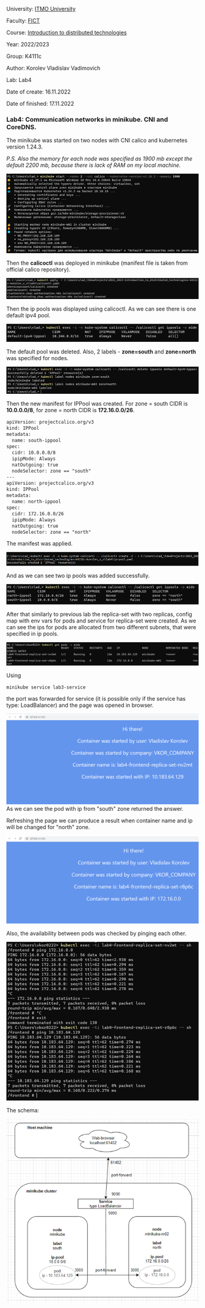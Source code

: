 University: [ITMO University](https://itmo.ru/ru/)

Faculty: [FICT](https://fict.itmo.ru)

Course: [Introduction to distributed technologies](https://github.com/itmo-ict-faculty/introduction-to-distributed-technologies)

Year: 2022/2023

Group: K4111с

Author: Korolev Vladislav Vadimovich

Lab: Lab4

Date of create: 16.11.2022

Date of finished: 17.11.2022

### Lab4: Communication networks in minikube. CNI and CoreDNS.

The minikube was started on two nodes with CNI calico and kubernetes version 1.24.3.

*P.S. Also the memory for each node was specified as 1900 mb except the default 2200 mb, because there is lack of RAM on my local machine.*

![img.png](assets/img.png)

Then the **calicoctl** was deployed in minikube (manifest file is taken from official calico repository).

![img_4.png](assets/img_4.png)

Then the ip pools was displayed using calicoctl. As we can see there is one default ipv4 pool.

![img_1.png](assets/img_1.png)

The default pool was deleted. Also, 2 labels - **zone=south** and **zone=north** was specified for nodes.

![img_2.png](assets/img_2.png)

Then the new manifest for IPPool was created. For zone = south CIDR is **10.0.0.0/8**, for zone = north CIDR is **172.16.0.0/26**.
```aidl
apiVersion: projectcalico.org/v3
kind: IPPool
metadata:
  name: south-ippool
spec:
  cidr: 10.0.0.0/8
  ipipMode: Always
  natOutgoing: true
  nodeSelector: zone == "south"
---
apiVersion: projectcalico.org/v3
kind: IPPool
metadata:
  name: north-ippool
spec:
  cidr: 172.16.0.0/26
  ipipMode: Always
  natOutgoing: true
  nodeSelector: zone == "north"
```

The manifest was applied.

![img_3.png](assets/img_3.png)

And as we can see two ip pools was added successfully.

![img_5.png](assets/img_5.png)

After that similarly to previous lab the replica-set with two replicas, config map with env vars for pods and service for replica-set were created. 
As we can see the ips for pods are allocated from two different subnets, that were specified in ip pools.

![img_7.png](assets/img_7.png)

Using 
```aidl
minikube service lab3-service
```
the port was forwarded for service (it is possible only if the service has type: LoadBalancer) and the page was opened in browser.

![img_9.png](assets/img_9.png)
As we can see the pod with ip from "south" zone returned the answer.

Refreshing the page we can produce a result when container name and ip will be changed for "north" zone.

![img_10.png](assets/img_10.png)

Also, the availability between pods was checked by pinging each other.

![img_8.png](assets/img_8.png)

The schema:

![img_11.png](assets/img_11.png)

